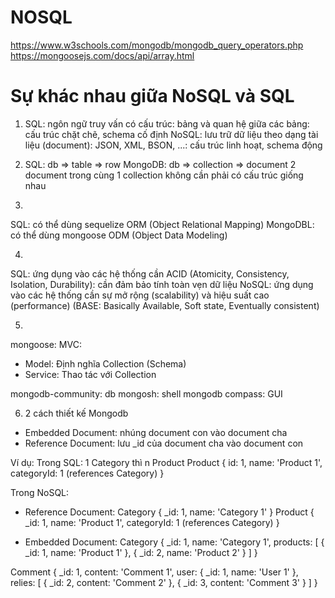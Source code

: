 # NOSQL

https://www.w3schools.com/mongodb/mongodb_query_operators.php
https://mongoosejs.com/docs/api/array.html

# Sự khác nhau giữa NoSQL và SQL
1. SQL: ngôn ngữ truy vấn có cấu trúc: bảng và quan hệ giữa các bảng: cấu trúc chặt chẽ, schema cố định
NoSQL: lưu trữ dữ liệu theo dạng tài liệu (document): JSON, XML, BSON, ...: cấu trúc linh hoạt, schema động

2. SQL: db => table => row
MongoDB: db => collection => document
2 document trong cùng 1 collection không cần phải có cấu trúc giống nhau

3.
SQL: có thể dùng sequelize ORM (Object Relational Mapping)
MongoDBL: có thể dùng mongoose ODM (Object Data Modeling)

4.
SQL: ứng dụng vào các hệ thống cần ACID (Atomicity, Consistency, Isolation, Durability): cần đảm bảo tính toàn vẹn dữ liệu
NoSQL: ứng dụng vào các hệ thống cần sự mở rộng (scalability) và hiệu suất cao (performance) (BASE: Basically Available, Soft state, Eventually consistent)

5.
mongoose: MVC:
- Model: Định nghĩa Collection (Schema)
- Service: Thao tác với Collection

mongodb-community: db
mongosh: shell
mongodb compass: GUI


6. 2 cách thiết kế Mongodb
- Embedded Document: nhúng document con vào document cha
- Reference Document: lưu _id của document cha vào document con


Ví dụ:
Trong SQL: 1 Category thì n Product
Product {
    id: 1,
    name: 'Product 1',
    categoryId: 1 (references Category)
}

Trong NoSQL:
- Reference Document:
Category {
    _id: 1,
    name: 'Category 1'
}
Product {
    _id: 1,
    name: 'Product 1',
    categoryId: 1 (references Category)
}

- Embedded Document:
Category {
    _id: 1,
    name: 'Category 1',
    products: [
        {
            _id: 1,
            name: 'Product 1'
        },
        {
            _id: 2,
            name: 'Product 2'
        }
    ]
}

Comment {
    _id: 1,
    content: 'Comment 1',
    user: {
        _id: 1,
        name: 'User 1'
    },
    relies: [
        {
            _id: 2,
            content: 'Comment 2'
        },
        {
            _id: 3,
            content: 'Comment 3'
        }
    ]
}